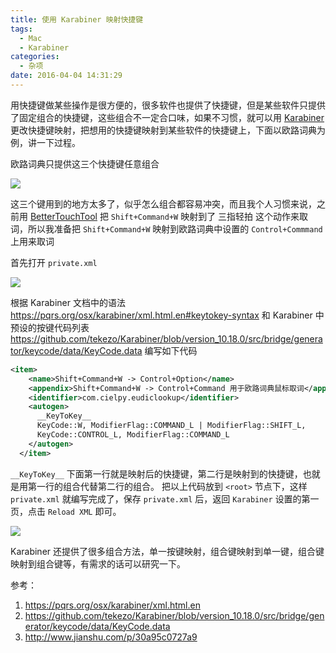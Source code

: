 ```yaml
---
title: 使用 Karabiner 映射快捷键
tags:
  - Mac
  - Karabiner
categories:
  - 杂项
date: 2016-04-04 14:31:29
---
```


用快捷键做某些操作是很方便的，很多软件也提供了快捷键，但是某些软件只提供了固定组合的快捷键，这些组合不一定合口味，如果不习惯，就可以用 [Karabiner](https://pqrs.org/osx/karabiner/index.html.en) 更改快捷键映射，把想用的快捷键映射到某些软件的快捷键上，下面以欧路词典为例，讲一下过程。

欧路词典只提供这三个快捷键任意组合

![](http://ww1.sinaimg.cn/large/74681984gw1f2knh3b0c8j20dj05awf2.jpg)

这三个键用到的地方太多了，似乎怎么组合都容易冲突，而且我个人习惯来说，之前用 [BetterTouchTool](https://www.boastr.net/) 把 `Shift+Command+W` 映射到了 三指轻拍 这个动作来取词，所以我准备把 `Shift+Command+W` 映射到欧路词典中设置的 `Control+Commmand`上用来取词

首先打开 `private.xml`

![](http://ww1.sinaimg.cn/large/74681984gw1f2knm67ciuj20m80hu0w5.jpg)

根据 Karabiner 文档中的语法 https://pqrs.org/osx/karabiner/xml.html.en#keytokey-syntax
和 Karabiner 中预设的按键代码列表 https://github.com/tekezo/Karabiner/blob/version_10.18.0/src/bridge/generator/keycode/data/KeyCode.data
编写如下代码
``` xml
<item>
    <name>Shift+Command+W -> Control+Option</name>
    <appendix>Shift+Command+W -> Control+Command 用于欧路词典鼠标取词</appendix>
    <identifier>com.cielpy.eudiclookup</identifier>
    <autogen>
      __KeyToKey__ 
	  KeyCode::W, ModifierFlag::COMMAND_L | ModifierFlag::SHIFT_L,
      KeyCode::CONTROL_L, ModifierFlag::COMMAND_L
    </autogen>
  </item>
```
`__KeyToKey__` 下面第一行就是映射后的快捷键，第二行是映射到的快捷键，也就是用第一行的组合代替第二行的组合。
把以上代码放到 `<root>` 节点下，这样 `private.xml` 就编写完成了，保存 `private.xml` 后，返回 `Karabiner` 设置的第一页，点击 `Reload XML` 即可。

![](http://ww3.sinaimg.cn/large/74681984gw1f2knxpiakjj20m80hu0wq.jpg)


Karabiner 还提供了很多组合方法，单一按键映射，组合键映射到单一键，组合键映射到组合键等，有需求的话可以研究一下。

参考：
1. https://pqrs.org/osx/karabiner/xml.html.en
2. https://github.com/tekezo/Karabiner/blob/version_10.18.0/src/bridge/generator/keycode/data/KeyCode.data
3. http://www.jianshu.com/p/30a95c0727a9
